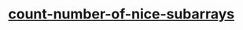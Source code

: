 # [count-number-of-nice-subarrays](https://leetcode-cn.com/problems/count-number-of-nice-subarrays)
